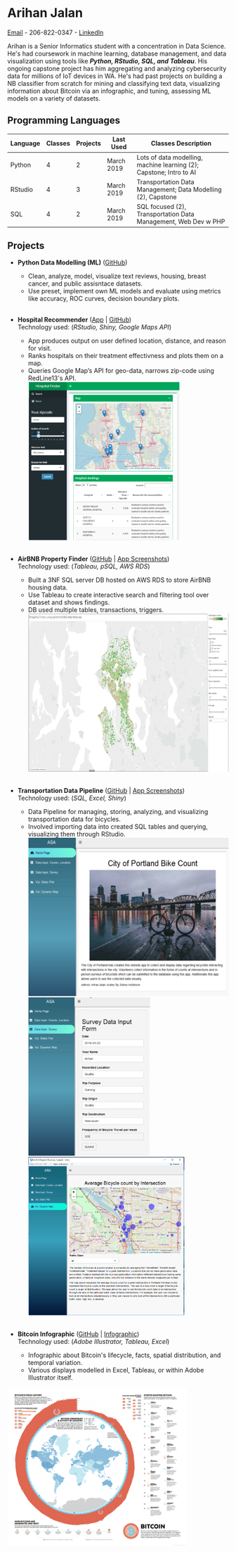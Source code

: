 # Arihan Jalan
[Email](arihan@uw.edu) - 206-822-0347 - [LinkedIn](https://www.linkedin.com/in/arihanjalan/)

Arihan is a Senior Informatics student with a concentration in Data Science. He's had coursework in machine learning, database management, and data visualization using tools like **_Python, RStudio, SQL, and Tableau_**. His ongoing capstone project has him aggregating and analyzing cybersecurity data for millions of IoT devices in WA. He's had past projects on building a NB classifier from scratch for mining and classifying text data, visualizing information about Bitcoin via an infographic, and tuning, assessing ML models on a variety of datasets.

## Programming Languages
| Language | Classes | Projects | Last Used  | Classes Description                                                 |
|----------|---------|----------|------------|---------------------------------------------------------------------|
| Python   | 4       | 2        | March 2019 | Lots of data modelling, machine learning (2); Capstone; Intro to AI |
| RStudio  | 4       | 3        | March 2019 | Transportation Data Management; Data Modelling (2), Capstone        |
| SQL      | 4       | 2        | March 2019 | SQL focused (2), Transportation Data Management, Web Dev w PHP      |


## Projects

- **Python Data Modelling (ML)** ([GitHub](https://github.com/arihan-1560795/Resume/tree/master/Sample%20Code/WI19-371)) <br/>
  - Clean, analyze, model, visualize text reviews, housing, breast cancer, and public assisntace datasets. 
  - Use preset, implement own ML models and evaluate using metrics like accuracy, ROC curves, decision boundary plots. <br/> <br/>

- **Hospital Recommender** ([App](https://arihan.shinyapps.io/hospital-search/) | [GitHub](https://github.com/Info-370-Winter-2018/group-formation-for-projects-platypus)) <br/>
Technology used: (_RStudio, Shiny, Google Maps API_) <br/>
  - App produces output on user defined location, distance, and reason for visit. 
  - Ranks hospitals on their treatment effectivness and plots them on a map. 
  - Queries Google Map’s API for geo-data, narrows zip-code using RedLine13's API. <br/>
<img src="Project Screenshots/Hospital Finder.PNG" height="360"> <br/> <br/>

- **AirBNB Property Finder** ([GitHub](https://github.com/arihan-1560795/INFO430--AirBNB) | [App Screenshots](https://github.com/arihan-1560795/INFO430--AirBNB/blob/master/6-%20Visualization/Reporting%20Dashboard%203.PNG?raw=true)) <br/>
Technology used: (_Tableau, pSQL, AWS RDS_)  <br/>
  - Built a 3NF SQL server DB hosted on AWS RDS to store AirBNB housing data.
  - Use Tableau to create interactive search and filtering tool over dataset and shows findings.
  - DB used multiple tables, transactions, triggers.
<img src="Project Screenshots/AirBNB Property.PNG" height="360"> <br/> <br/>

- **Transportation Data Pipeline** ([GitHub](https://github.com/arihan-1560795/CEE412-Transportation-Data-Management-Project) | [App Screenshots](https://github.com/arihan-1560795/CEE412-Transportation-Data-Management-Project/tree/master/Screenshots)) <br/>
Technology used: (_SQL, Excel, Shiny_) <br/>
  - Data Pipeline for managing, storing, analyzing, and visualizing transportation data for bicycles. 
  - Involved importing data into created SQL tables and querying, visualizing them through RStudio. <br/>
<img src="https://raw.githubusercontent.com/arihan-1560795/CEE412-Transportation-Data-Management-Project/master/Screenshots/1-Landing.png" height="360"> <br/>
<img src="https://raw.githubusercontent.com/arihan-1560795/CEE412-Transportation-Data-Management-Project/master/Screenshots/3-Survey.png" height="360"> <br/>
<img src="https://raw.githubusercontent.com/arihan-1560795/CEE412-Transportation-Data-Management-Project/master/Screenshots/6-Viz%20Dynamic.png" height ="360"> <br/> <br/>

- **Bitcoin Infographic** ([GitHub](https://github.com/arihan-1560795/Bitcoin-Infographic) | [Infographic](https://raw.githubusercontent.com/arihan-1560795/Bitcoin-Infographic/master/Final-render.png))<br/>
Technology used: (_Adobe Illustrator, Tableau, Excel_) <br/>
  - Infographic about Bitcoin's lifecycle, facts, spatial distribution, and temporal variation. 
  - Various displays modelled in Excel, Tableau, or within Adobe Illustrator itself. 
<img src="https://raw.githubusercontent.com/arihan-1560795/Bitcoin-Infographic/master/Final-render.png" height="360">
